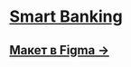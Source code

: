 # [Smart Banking](https://dmitriy-rassol.github.io/Case-landing-Smart-Banking/)
  
## [  Макет в Figma → ](https://www.figma.com/file/zOncfT9PHBPWlaVqtAHGDS/Smart-Banking-Landing-Page-(Community)-(Copy)?node-id=0%3A1&mode=dev)
